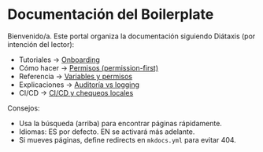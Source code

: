 # Documentación del Boilerplate

Bienvenido/a. Este portal organiza la documentación siguiendo Diátaxis (por intención del lector):

- Tutoriales → [Onboarding](tutorials/onboarding.md)
- Cómo hacer → [Permisos (permission-first)](how-to/permisos-permission-first.md)
- Referencia → [Variables y permisos](reference/variables-y-permisos.md)
- Explicaciones → [Auditoría vs logging](explanations/auditoria-vs-logging.md)
- CI/CD → [CI/CD y chequeos locales](ci-cd.md)

Consejos:

- Usa la búsqueda (arriba) para encontrar páginas rápidamente.
- Idiomas: ES por defecto. EN se activará más adelante.
- Si mueves páginas, define redirects en `mkdocs.yml` para evitar 404.
